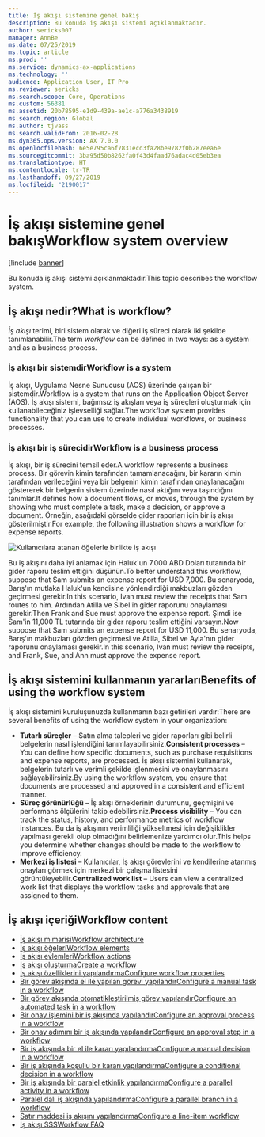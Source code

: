 ```yaml
---
title: İş akışı sistemine genel bakış
description: Bu konuda iş akışı sistemi açıklanmaktadır.
author: sericks007
manager: AnnBe
ms.date: 07/25/2019
ms.topic: article
ms.prod: ''
ms.service: dynamics-ax-applications
ms.technology: ''
audience: Application User, IT Pro
ms.reviewer: sericks
ms.search.scope: Core, Operations
ms.custom: 56381
ms.assetid: 20b78595-e1d9-439a-ae1c-a776a3438919
ms.search.region: Global
ms.author: tjvass
ms.search.validFrom: 2016-02-28
ms.dyn365.ops.version: AX 7.0.0
ms.openlocfilehash: 6e5e795ca6f7831ecd3fa28be9782f0b287eea6e
ms.sourcegitcommit: 3ba95d50b8262fa0f43d4faad76adac4d05eb3ea
ms.translationtype: HT
ms.contentlocale: tr-TR
ms.lasthandoff: 09/27/2019
ms.locfileid: "2190017"
---
```

# <a name="workflow-system-overview"></a><span data-ttu-id="79007-103">İş akışı sistemine genel bakış</span><span class="sxs-lookup"><span data-stu-id="79007-103">Workflow system overview</span></span>

[!include [banner](../includes/banner.md)]

<span data-ttu-id="79007-104">Bu konuda iş akışı sistemi açıklanmaktadır.</span><span class="sxs-lookup"><span data-stu-id="79007-104">This topic describes the workflow system.</span></span>

## <a name="what-is-workflow"></a><span data-ttu-id="79007-105">İş akışı nedir?</span><span class="sxs-lookup"><span data-stu-id="79007-105">What is workflow?</span></span>

<span data-ttu-id="79007-106">*İş akışı* terimi, biri sistem olarak ve diğeri iş süreci olarak iki şekilde tanımlanabilir.</span><span class="sxs-lookup"><span data-stu-id="79007-106">The term *workflow* can be defined in two ways: as a system and as a business process.</span></span>

### <a name="workflow-is-a-system"></a><span data-ttu-id="79007-107">İş akışı bir sistemdir</span><span class="sxs-lookup"><span data-stu-id="79007-107">Workflow is a system</span></span>

<span data-ttu-id="79007-108">İş akışı, Uygulama Nesne Sunucusu (AOS) üzerinde çalışan bir sistemdir.</span><span class="sxs-lookup"><span data-stu-id="79007-108">Workflow is a system that runs on the Application Object Server (AOS).</span></span> <span data-ttu-id="79007-109">İş akışı sistemi, bağımsız iş akışları veya iş süreçleri oluşturmak için kullanabileceğiniz işlevselliği sağlar.</span><span class="sxs-lookup"><span data-stu-id="79007-109">The workflow system provides functionality that you can use to create individual workflows, or business processes.</span></span>

### <a name="workflow-is-a-business-process"></a><span data-ttu-id="79007-110">İş akışı bir iş sürecidir</span><span class="sxs-lookup"><span data-stu-id="79007-110">Workflow is a business process</span></span>

<span data-ttu-id="79007-111">İş akışı, bir iş sürecini temsil eder.</span><span class="sxs-lookup"><span data-stu-id="79007-111">A workflow represents a business process.</span></span> <span data-ttu-id="79007-112">Bir görevin kimin tarafından tamamlanacağını, bir kararın kimin tarafından verileceğini veya bir belgenin kimin tarafından onaylanacağını göstererek bir belgenin sistem üzerinde nasıl aktığını veya taşındığını tanımlar.</span><span class="sxs-lookup"><span data-stu-id="79007-112">It defines how a document flows, or moves, through the system by showing who must complete a task, make a decision, or approve a document.</span></span> <span data-ttu-id="79007-113">Örneğin, aşağıdaki görselde gider raporları için bir iş akışı gösterilmiştir.</span><span class="sxs-lookup"><span data-stu-id="79007-113">For example, the following illustration shows a workflow for expense reports.</span></span>

![Kullanıcılara atanan öğelerle birlikte iş akışı](./media/workflow_user.gif)

<span data-ttu-id="79007-115">Bu iş akışını daha iyi anlamak için Haluk'un 7.000 ABD Doları tutarında bir gider raporu teslim ettiğini düşünün.</span><span class="sxs-lookup"><span data-stu-id="79007-115">To better understand this workflow, suppose that Sam submits an expense report for USD 7,000.</span></span> <span data-ttu-id="79007-116">Bu senaryoda, Barış'ın mutlaka Haluk'un kendisine yönlendirdiği makbuzları gözden geçirmesi gerekir.</span><span class="sxs-lookup"><span data-stu-id="79007-116">In this scenario, Ivan must review the receipts that Sam routes to him.</span></span> <span data-ttu-id="79007-117">Ardından Atilla ve Sibel'in gider raporunu onaylaması gerekir.</span><span class="sxs-lookup"><span data-stu-id="79007-117">Then Frank and Sue must approve the expense report.</span></span> <span data-ttu-id="79007-118">Şimdi ise Sam'in 11,000 TL tutarında bir gider raporu teslim ettiğini varsayın.</span><span class="sxs-lookup"><span data-stu-id="79007-118">Now suppose that Sam submits an expense report for USD 11,000.</span></span> <span data-ttu-id="79007-119">Bu senaryoda, Barış'ın makbuzları gözden geçirmesi ve Atilla, Sibel ve Ayla'nın gider raporunu onaylaması gerekir.</span><span class="sxs-lookup"><span data-stu-id="79007-119">In this scenario, Ivan must review the receipts, and Frank, Sue, and Ann must approve the expense report.</span></span>

## <a name="benefits-of-using-the-workflow-system"></a><span data-ttu-id="79007-120"> İş akışı sistemini kullanmanın yararları</span><span class="sxs-lookup"><span data-stu-id="79007-120">Benefits of using the workflow system</span></span>

<span data-ttu-id="79007-121">İş akışı sistemini kuruluşunuzda kullanmanın bazı getirileri vardır:</span><span class="sxs-lookup"><span data-stu-id="79007-121">There are several benefits of using the workflow system in your organization:</span></span>

- <span data-ttu-id="79007-122">**Tutarlı süreçler** – Satın alma talepleri ve gider raporları gibi belirli belgelerin nasıl işlendiğini tanımlayabilirsiniz.</span><span class="sxs-lookup"><span data-stu-id="79007-122">**Consistent processes** – You can define how specific documents, such as purchase requisitions and expense reports, are processed.</span></span> <span data-ttu-id="79007-123">İş akışı sistemini kullanarak, belgelerin tutarlı ve verimli şekilde işlenmesini ve onaylanmasını sağlayabilirsiniz.</span><span class="sxs-lookup"><span data-stu-id="79007-123">By using the workflow system, you ensure that documents are processed and approved in a consistent and efficient manner.</span></span>
- <span data-ttu-id="79007-124">**Süreç görünürlüğü** – İş akışı örneklerinin durumunu, geçmişini ve performans ölçülerini takip edebilirsiniz.</span><span class="sxs-lookup"><span data-stu-id="79007-124">**Process visibility** – You can track the status, history, and performance metrics of workflow instances.</span></span> <span data-ttu-id="79007-125">Bu da iş akışının verimliliği yükseltmesi için değişiklikler yapılması gerekli olup olmadığını belirlemenize yardımcı olur.</span><span class="sxs-lookup"><span data-stu-id="79007-125">This helps you determine whether changes should be made to the workflow to improve efficiency.</span></span>
- <span data-ttu-id="79007-126">**Merkezi iş listesi** – Kullanıcılar, İş akışı görevlerini ve kendilerine atanmış onayları görmek için merkezi bir çalışma listesini görüntüleyebilir.</span><span class="sxs-lookup"><span data-stu-id="79007-126">**Centralized work list** – Users can view a centralized work list that displays the workflow tasks and approvals that are assigned to them.</span></span>


## <a name="workflow-content"></a><span data-ttu-id="79007-127">İş akışı içeriği</span><span class="sxs-lookup"><span data-stu-id="79007-127">Workflow content</span></span>

+ [<span data-ttu-id="79007-128">İş akışı mimarisi</span><span class="sxs-lookup"><span data-stu-id="79007-128">Workflow architecture</span></span>](workflow-system-architecture.md)
+ [<span data-ttu-id="79007-129">İş akışı öğeleri</span><span class="sxs-lookup"><span data-stu-id="79007-129">Workflow elements</span></span>](workflow-elements.md)
+ [<span data-ttu-id="79007-130">İş akışı eylemleri</span><span class="sxs-lookup"><span data-stu-id="79007-130">Workflow actions</span></span>](workflow-actions.md)
+ [<span data-ttu-id="79007-131">İş akışı oluşturma</span><span class="sxs-lookup"><span data-stu-id="79007-131">Create a workflow</span></span>](create-workflow.md)
+ [<span data-ttu-id="79007-132">İş akışı özelliklerini yapılandırma</span><span class="sxs-lookup"><span data-stu-id="79007-132">Configure workflow properties</span></span>](configure-workflow-properties.md)
+ [<span data-ttu-id="79007-133">Bir görev akışında el ile yapılan görevi yapılandır</span><span class="sxs-lookup"><span data-stu-id="79007-133">Configure a manual task in a workflow</span></span>](configure-manual-task-workflow.md)
+ [<span data-ttu-id="79007-134">Bir görev akışında otomatikleştirilmiş görev yapılandır</span><span class="sxs-lookup"><span data-stu-id="79007-134">Configure an automated task in a workflow</span></span>](configure-automated-task-workflow.md)
+ [<span data-ttu-id="79007-135">Bir onay işlemini bir iş akışında yapılandır</span><span class="sxs-lookup"><span data-stu-id="79007-135">Configure an approval process in a workflow</span></span>](configure-approval-process-workflow.md)
+ [<span data-ttu-id="79007-136">Bir onay adımını bir iş akışında yapılandır</span><span class="sxs-lookup"><span data-stu-id="79007-136">Configure an approval step in a workflow</span></span>](configure-approval-step-workflow.md)
+ [<span data-ttu-id="79007-137">Bir iş akışında bir el ile kararı yapılandırma</span><span class="sxs-lookup"><span data-stu-id="79007-137">Configure a manual decision in a workflow</span></span>](configure-manual-decision-workflow.md)
+ [<span data-ttu-id="79007-138">Bir iş akışında koşullu bir kararı yapılandırma</span><span class="sxs-lookup"><span data-stu-id="79007-138">Configure a conditional decision in a workflow</span></span>](configure-conditional-decision-workflow.md)
+ [<span data-ttu-id="79007-139">Bir iş akışında bir paralel etkinlik yapılandırma</span><span class="sxs-lookup"><span data-stu-id="79007-139">Configure a parallel activity in a workflow</span></span>](configure-parallel-activity-workflow.md)
+ [<span data-ttu-id="79007-140">Paralel dalı iş akışında yapılandırma</span><span class="sxs-lookup"><span data-stu-id="79007-140">Configure a parallel branch in a workflow</span></span>](configure-parallel-branch-workflow.md)
+ [<span data-ttu-id="79007-141">Satır maddesi iş akışını yapılandırma</span><span class="sxs-lookup"><span data-stu-id="79007-141">Configure a line-item workflow</span></span>](configure-line-item-workflow.md)
+ [<span data-ttu-id="79007-142">İş akışı SSS</span><span class="sxs-lookup"><span data-stu-id="79007-142">Workflow FAQ</span></span>](workflow-FAQ.md)
